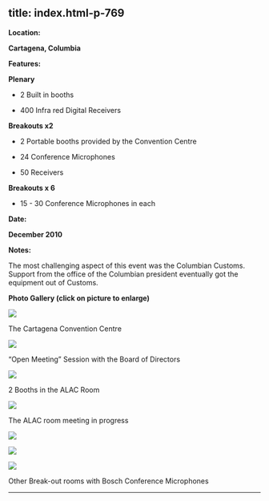  title: index.html-p-769
----------------------------------------------------------

**Location:**

**Cartagena, Columbia**

**Features:**

**Plenary**

 - 2 Built in booths

 - 400 Infra red Digital Receivers

**Breakouts x2**

 - 2 Portable booths provided by the Convention Centre

 - 24 Conference Microphones

 - 50 Receivers

**Breakouts x 6**

 - 15 - 30 Conference Microphones in each

**Date:**

**December 2010**

**Notes:**

The most challenging aspect of this event was the Columbian Customs. Support from the office of the Columbian president eventually got the equipment out of Customs.

**Photo Gallery (click on picture to enlarge)**

[ ![ ](wp-content/uploads/2011/09/icann10_ccc_s.jpg)](wp-content/uploads/2011/09/icann10_ccc_l.jpg)

The Cartagena Convention Centre

[ ![ ](wp-content/uploads/2011/09/icann10_session_s.jpg)](wp-content/uploads/2011/09/icann10_session_l.jpg)

&ldquo;Open Meeting&rdquo; Session with the Board of Directors

[ ![ ](wp-content/uploads/2011/09/icann10_2booths_s.jpg)](wp-content/uploads/2011/09/icann10_2booths_l.jpg)

2 Booths in the ALAC Room

[ ![ ](wp-content/uploads/2011/09/icann10_alac_s.jpg)](wp-content/uploads/2011/09/icann10_alac_l.jpg)

The ALAC room meeting in progress

[ ![ ](wp-content/uploads/2011/09/icann10_breakoutroom1_s.jpg)](wp-content/uploads/2011/09/icann10_breakoutroom1_l.jpg)

[ ![ ](wp-content/uploads/2011/09/icann10_breakoutroom2_s.jpg)](wp-content/uploads/2011/09/icann10_breakoutroom2_l.jpg)

[ ![ ](wp-content/uploads/2011/09/icann10_breakoutroom3_s.jpg)](wp-content/uploads/2011/09/icann10_breakoutroom3_l.jpg)

Other Break-out rooms with Bosch Conference Microphones




----------------------------------------------------------
